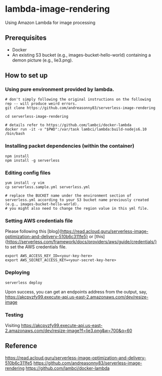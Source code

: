 # lambda-image-rendering
Using Amazon Lambda for image processing

## Prerequisites
* Docker
* An existing S3 bucket (e.g., images-bucket-hello-world) containing a demon picture (e.g., lie3.png). 

## How to set up
### Using pure environment provided by lambda. 
```
# don't simply following the original instructions on the following rep -- will produce weird errors. 
git clone https://github.com/andreasonny83/serverless-image-rendering

cd serverless-image-rendering

# details refer to https://github.com/lambci/docker-lambda
docker run -it -v "$PWD":/var/task lambci/lambda:build-nodejs6.10 /bin/bash
```

### Installing packet dependencies (within the container)
```
npm install
npm install -g serverless
```

### Editing config files
```
yum install -y vim
cp serverless.sample.yml serverless.yml

# replace the BUCKET name under the environment section of serverless.yml according to your S3 bucket name previously created (e.g., images-bucket-hello-world).
# you might also need to change the region value in this yml file. 
```

### Setting AWS credentials file
Please following this [blog]{https://read.acloud.guru/serverless-image-optimization-and-delivery-510b6c311fe5} or [this]{https://serverless.com/framework/docs/providers/aws/guide/credentials/} to set the AWS credentials file. 
```
export AWS_ACCESS_KEY_ID=<your-key-here>
export AWS_SECRET_ACCESS_KEY=<your-secret-key-here>
```

### Deploying
```
serverless deploy
```
Upon success, you can get an endpoints address from the output, say, https://akcpvzfy99.execute-api.us-east-2.amazonaws.com/dev/resize-image

### Testing
Visiting https://akcpvzfy99.execute-api.us-east-2.amazonaws.com/dev/resize-image?f=lie3.png&w=700&q=60

## Reference
https://read.acloud.guru/serverless-image-optimization-and-delivery-510b6c311fe5
https://github.com/andreasonny83/serverless-image-rendering
https://github.com/lambci/docker-lambda
